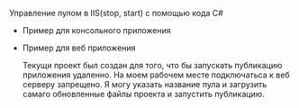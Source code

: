 Управление пулом в IIS(stop, start) с помощью кода C#

- Пример для консольного приложения
- Пример для веб приложения

  Текущи проект был создан для того, что бы запускать публикацию приложения удаленно. На моем рабочем месте подключатьса к веб серверу запрещено. Я могу указать название пула и загрузить самаго обновленные файлы проекта и запустить публикацию.
